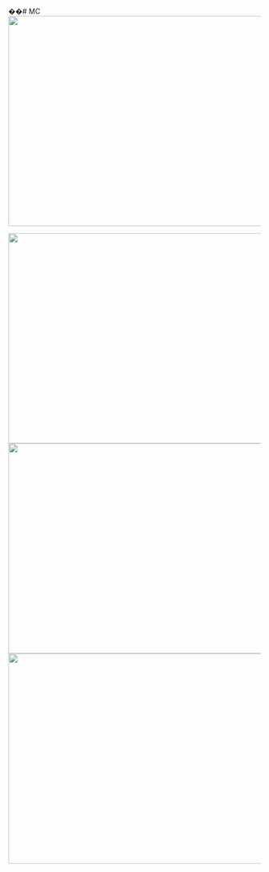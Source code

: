 ��#   M C 
 
<img src="https://github.com/ali-moski/MC/assets/163552045/708e1664-90b8-408c-bce1-b75b021e8484" data-canonical-src="https://github.com/ali-moski/MC/assets/163552045/708e1664-90b8-408c-bce1-b75b021e8484" width="800" height="420" />

<img src="https://github.com/ali-moski/MC/assets/163552045/f65c2470-5ef1-45a4-9312-875b329f2e44" data-canonical-src="https://github.com/ali-moski/MC/assets/163552045/f65c2470-5ef1-45a4-9312-875b329f2e44" width="800" height="420" />

<img src="https://github.com/ali-moski/MC/assets/163552045/bb73b6dd-a942-465e-94c7-b7ca437e1940" data-canonical-src="https://github.com/ali-moski/MC/assets/163552045/bb73b6dd-a942-465e-94c7-b7ca437e1940" width="800" height="420" />

<img src="https://github.com/ali-moski/MC/assets/163552045/a2b51eeb-d828-458c-8291-020f50b00bfe" data-canonical-src="https://github.com/ali-moski/MC/assets/163552045/a2b51eeb-d828-458c-8291-020f50b00bfe" width="800" height="420" />

